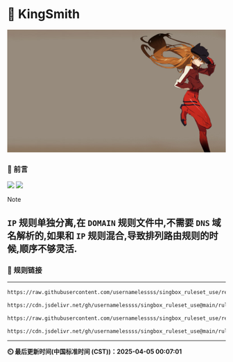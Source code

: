 
# 🧸 KingSmith
![](https://raw.githubusercontent.com/usernamelessss/picture-bed/main/images/202504042256831.jpg)
### 📣 前言
![](https://shields.io/badge/-移除重复规则-ff69b4) ![](https://shields.io/badge/-IP&nbsp;规则单独存放不与&nbsp;DOMAIN&nbsp;等混合-green)
> [!NOTE]
**`IP` 规则单独分离,在 `DOMAIN` 规则文件中,不需要 `DNS` 域名解析的,如果和 `IP` 规则混合,导致排列路由规则的时候,顺序不够灵活.**
---

###  🔗 规则链接
---

```url
https://raw.githubusercontent.com/usernamelessss/singbox_ruleset_use/refs/heads/main/rule/KingSmith/KingSmith_No_IP.json
```

```url
https://cdn.jsdelivr.net/gh/usernamelessss/singbox_ruleset_use@main/rule/KingSmith/KingSmith_No_IP.json
```

```url
https://raw.githubusercontent.com/usernamelessss/singbox_ruleset_use/refs/heads/main/rule/KingSmith/KingSmith_No_IP.srs
```

```url
https://cdn.jsdelivr.net/gh/usernamelessss/singbox_ruleset_use@main/rule/KingSmith/KingSmith_No_IP.srs
```

---
**⏲️ 最后更新时间(中国标准时间 (CST))：2025-04-05 00:07:01**